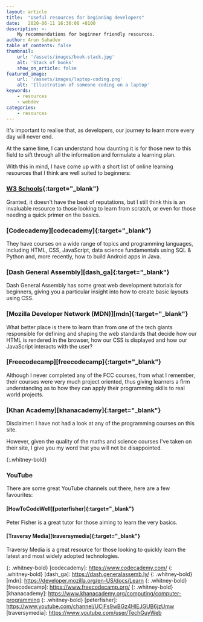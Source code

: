 ```yaml
---
layout: article
title:  "Useful resources for beginning developers"
date:   2020-06-11 16:30:00 +0100
description: >-
    My recommendations for beginner friendly resources.
author: Arun Sahadeo
table_of_contents: false
thumbnail:
    url: '/assets/images/book-stack.jpg'
    alt: 'Stack of books'
    show_on_article: false
featured_image:
    url: '/assets/images/laptop-coding.png'
    alt: 'Illustration of someone coding on a laptop'
keywords:
    - resources
    - webdev
categories:
    - resources
---
```


It's important to realise that, as developers, our journey to learn more every day will never end.

At the same time, I can understand how daunting it is for those new to this field to sift through all the information and formulate a learning plan.

With this in mind, I have come up with a short list of online learning resources that I think are well suited to beginners:

### [W3 Schools][w3schools]{:target="_blank"}

Granted, it doesn't have the best of reputations, but I still think this is an invaluable resource to those looking to learn from scratch, or even for those needing a quick primer on the basics.

### [Codecademy][codecademy]{:target="_blank"}

They have courses on a wide range of topics and programming languages, including HTML, CSS, JavaScript, data science fundamentals using SQL &amp; Python and, more recently, how to build Android apps in Java.

### [Dash General Assembly][dash_ga]{:target="_blank"}

Dash General Assembly has some great web development tutorials for beginners, giving you a particular insight into how to create basic layouts using CSS.

### [Mozilla Developer Network (MDN)][mdn]{:target="_blank"}

What better place is there to learn than from one of the tech giants responsible for defining and shaping the web standards that decide how our HTML is rendered in the browser, how our CSS is displayed and how our JavaScript interacts with the user?

### [Freecodecamp][freecodecamp]{:target="_blank"}

Although I never completed any of the FCC courses, from what I remember, their courses were very much project oriented, thus giving learners a firm understanding as to how they can apply their programming skills to real world projects.

### [Khan Academy][khanacademy]{:target="_blank"}

Disclaimer: I have not had a look at any of the programming courses on this site.

However, given the quality of the maths and science courses I've taken on their site, I give you my word that you will not be disappointed.

{:.whitney-bold}
### YouTube

There are some great YouTube channels out there, here are a few favourites:

#### [HowToCodeWell][peterfisher]{:target="_blank"}

Peter Fisher is a great tutor for those aiming to learn the very basics.

#### [Traversy Media][traversymedia]{:target="_blank"}

Traversy Media is a great resource for those looking to quickly learn the latest and most widely adopted technologies.

[w3schools]: https://www.w3schools.com/
{: .whitney-bold}
[codecademy]: https://www.codecademy.com/
{: .whitney-bold}
[dash_ga]: https://dash.generalassemb.ly/
{: .whitney-bold}
[mdn]: https://developer.mozilla.org/en-US/docs/Learn
{: .whitney-bold}
[freecodecamp]: https://www.freecodecamp.org/
{: .whitney-bold}
[khanacademy]: https://www.khanacademy.org/computing/computer-programming
{: .whitney-bold}
[peterfisher]: https://www.youtube.com/channel/UCjFs9wBGz4HlEJGUB6jzUmw
[traversymedia]: https://www.youtube.com/user/TechGuyWeb
